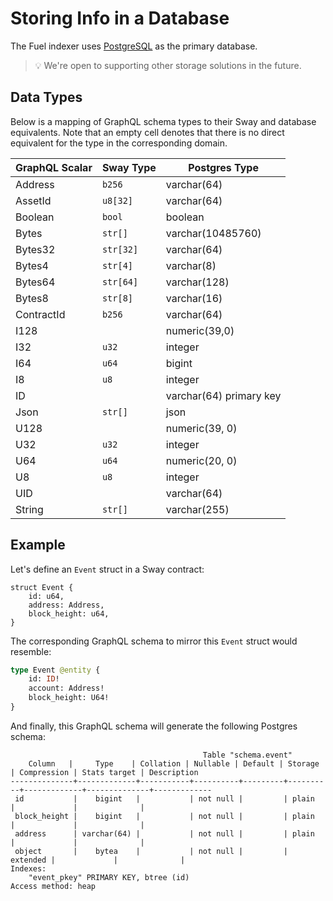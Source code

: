 # Storing Info in a Database

The Fuel indexer uses [PostgreSQL](https://github.com/docker-library/postgres/blob/2f6878ca854713264ebb27c1ba8530c884bcbca5/14/bullseye/Dockerfile) as the primary database.

> 💡 We're open to supporting other storage solutions in the future.

## Data Types

Below is a mapping of GraphQL schema types to their Sway and database equivalents. Note that an empty cell denotes that there is no direct equivalent for the type in the corresponding domain.

| GraphQL Scalar | Sway Type | Postgres Type |
--- | --- | ---
| Address | `b256` | varchar(64) |
| AssetId | `u8[32]` | varchar(64) |
| Boolean | `bool` | boolean |
| Bytes | `str[]` | varchar(10485760) |
| Bytes32 | `str[32]` | varchar(64) |
| Bytes4 | `str[4]` | varchar(8) |
| Bytes64 | `str[64]` | varchar(128) |
| Bytes8 | `str[8]` | varchar(16) |
| ContractId | `b256` | varchar(64) |
| I128 | | numeric(39,0) |
| I32 | `u32` | integer |
| I64 | `u64` | bigint |
| I8 | `u8` | integer |
| ID | | varchar(64) primary key |
| Json | `str[]` | json |
| U128 |  | numeric(39, 0) |
| U32 | `u32` | integer |
| U64 | `u64` | numeric(20, 0) |
| U8 | `u8` | integer |
| UID | | varchar(64) |
| String | `str[]` | varchar(255) |

## Example

Let's define an `Event` struct in a Sway contract:

```sway
struct Event {
    id: u64,
    address: Address,
    block_height: u64,
}
```

The corresponding GraphQL schema to mirror this `Event` struct would resemble:

```graphql
type Event @entity {
    id: ID!
    account: Address!
    block_height: U64!
}
```

And finally, this GraphQL schema will generate the following Postgres schema:

```text
                                           Table "schema.event"
    Column   |     Type    | Collation | Nullable | Default | Storage  | Compression | Stats target | Description
--------------+-------------+-----------+----------+---------+----------+-------------+--------------+-------------
 id           |    bigint   |           | not null |         | plain    |             |              |
 block_height |    bigint   |           | not null |         | plain    |             |              |
 address      | varchar(64) |           | not null |         | plain    |             |              |
 object       |    bytea    |           | not null |         | extended |             |              |
Indexes:
    "event_pkey" PRIMARY KEY, btree (id)
Access method: heap
```

